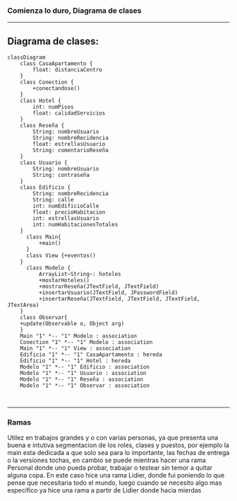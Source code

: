 ### Comienza lo duro, Diagrama de clases
---
## Diagrama de clases:

```mermaid
classDiagram
    class CasaApartamento {
        float: distanciaCentro
    }
    class Conection {
        +conectandose()
    }
    class Hotel {
        int: numPisos
        float: calidadServicios
    }
    class Reseña {
        String: nombreUsuario
        String: nombreRecidencia
        float: estrellasUsuario
        String: comentarioReseña
    }
    class Usuario {
        String: nombreUsuario
        String: contraseña
    }
    class Edificio {
        String: nombreRecidencia
        String: calle
        int: numEdificioCalle
        float: precioHabitacion
        int: estrellasUsuario
        int: numHabitacionesTotales
    }
      class Main{
          +main()
      }
      class View {+eventos()
    }
      class Modelo {
          ArrayList~String~: hoteles
          +mostarHoteles()
          +mostrarReseña(JTextField, JTextField)
          +insertarUsuario(JTextField, JPasswordField)
          +insertarReseña(JTextField, JTextField, JTextField, JTextArea)
    }
    class Observar{
    +update(Observable o, Object arg)
    }
    Main "1" *-- "1" Modelo : association
    Conection "1" *-- "1" Modelo : association
    Main "1" *-- "1" View : association
    Edificio "1" *-- "1" CasaApartamento : hereda
    Edificio "1" *-- "1" Hotel : hereda
    Modelo "1" *-- "1" Edificio : association
    Modelo "1" *-- "1" Usuario : association
    Modelo "1" *-- "1" Reseña : association
    Modelo "1" *-- "1" Observar : association
    
      
```

---
### Ramas
Utilez en trabajos grandes y o con varias personas, ya que presenta una buena e intutiva segmentacion de los roles, clases 
y puestos, por ejemplo la main esta dedicada a que solo sea para lo importante, las fechas de entrega o la versiones tochas, en cambio
se puede mientras hacer una rama Personal donde uno pueda probar, trabajar o testear sin temor a quitar alguna copa. En este caso  hice
una rama Lidier, donde fui poniendo lo que pense que necesitaria todo el mundo, luego cuando se necesito algo mas especifico ya hice una rama 
a partir de Lidier donde hacia mierdas